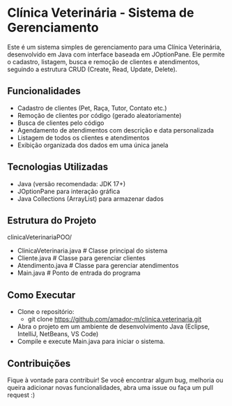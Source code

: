# Clínica Veterinária - Sistema de Gerenciamento
Este é um sistema simples de gerenciamento para uma Clínica Veterinária, desenvolvido em Java com interface baseada em JOptionPane. Ele permite o cadastro, listagem, busca e remoção de clientes e atendimentos, seguindo a estrutura CRUD (Create, Read, Update, Delete).

## Funcionalidades
  - Cadastro de clientes (Pet, Raça, Tutor, Contato etc.) 
  - Remoção de clientes por código (gerado aleatoriamente)
  - Busca de clientes pelo código
  - Agendamento de atendimentos com descrição e data personalizada
  - Listagem de todos os clientes e atendimentos
  - Exibição organizada dos dados em uma única janela

## Tecnologias Utilizadas
  - Java (versão recomendada: JDK 17+)
  - JOptionPane para interação gráfica
  - Java Collections (ArrayList) para armazenar dados

## Estrutura do Projeto
clinicaVeterinariaPOO/
  - ClinicaVeterinaria.java  # Classe principal do sistema
  - Cliente.java             # Classe para gerenciar clientes
  - Atendimento.java         # Classe para gerenciar atendimentos
  - Main.java                # Ponto de entrada do programa

## Como Executar
  - Clone o repositório:
      - git clone https://github.com/amador-m/clinica.veterinaria.git
  - Abra o projeto em um ambiente de desenvolvimento Java (Eclipse, IntelliJ, NetBeans, VS Code)
  - Compile e execute Main.java para iniciar o sistema.

## Contribuições
Fique à vontade para contribuir! Se você encontrar algum bug, melhoria ou queira adicionar novas funcionalidades, abra uma issue ou faça um pull request :)

